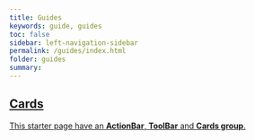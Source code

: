 ```yaml
---
title: Guides
keywords: guide, guides
toc: false
sidebar: left-navigation-sidebar
permalink: /guides/index.html
folder: guides
summary:
---
```



<div class="fd-card-group fd-card-group--2col docs-cards">
    <a class="fd-card" role="button" href="cards-starter-page.html" target="_blank">
        <div class="fd-card__content fd-has-text-align-center">
             <h2 class="fd-card__header">
                 Cards
             </h2>
             <p class="fd-card__description">
                 This starter page have an <strong>ActionBar</strong>, <strong>ToolBar</strong> and <strong>Cards group</strong>.
             </p>
        </div>
    </a>
</div>
